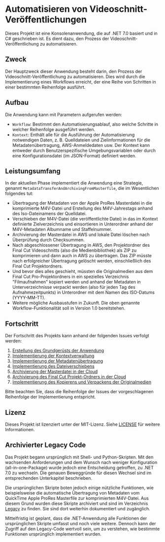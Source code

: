 # Automatisieren von Videoschnitt-Veröffentlichungen

Dieses Projekt ist eine Konsolenanwendung, die auf .NET 7.0 basiert und in C# geschrieben ist. Es dient dazu, den Prozess der Videoschnitt-Veröffentlichung zu automatisieren.

## Zweck

Der Hauptzweck dieser Anwendung besteht darin, den Prozess der Videoschnitt-Veröffentlichung zu automatisieren. Dies wird durch die Implementierung eines Workflows erreicht, der eine Reihe von Schritten in einer bestimmten Reihenfolge ausführt.

## Aufbau

Die Anwendung kann mit Parametern aufgerufen werden:

- `Workflow`: Bestimmt den Automatisierungsablauf, also welche Schritte in welcher Reihenfolge ausgeführt werden.
- `Kontext`: Enthält alle für die Ausführung der Automatisierung notwendigen Daten, z. B. Quelldateien und Zielinformationen für die Metadatenübertragung, AWS-Anmeldedaten usw. Der Kontext kann entweder durch Benutzerspezifische Umgebungsvariablen oder durch eine Konfigurationsdatei (im JSON-Format) definiert werden.

## Leistungsumfang

In der aktuellen Phase implementiert die Anwendung eine Strategie, genannt `MetadataTransferAndArchivingFromMasterfile`, die im Wesentlichen folgendes tut:

- Übertragung der Metadaten von der Apple ProRes Masterdatei in die komprimierte M4V-Datei und Erstellung des M4V-Jahrestags anhand des Iso-Dateinamens der Quelldatei.
- Verschieben der M4V-Datei (die veröffentlichte Datei) in das im Kontext definierte Zielverzeichnis und einsortieren in Unterordner anhand der M4V-Metadaten Albumname und Staffelnummer.
- Archivierung der Masterdatei in AWS und lokale Datei löschen nach Überprüfung durch Checksummen.
- Nach abgeschlossener Übertragung in AWS, den Projektordner des Final Cut Videoschnitts (also die Medienbibliothek) als ZIP zu komprimieren und dann auch in AWS zu übertragen. Das ZIP müsste nach erfolgreicher Übertragung gelöscht werden, einschließlich des Final Cut Projektordners.
- Und bevor dies alles geschieht, müssten die Originalmedien aus dem Final Cut Pro-Projektordners in ein spezielles Verzeichnis "Filmaufnahmen" kopiert werden und anhand der Metadaten in Unterverzeichnisse verpackt werden (also für jeden Tag des Aufnahmezeitpunkts) in Unterordner mit dem Namen des ISO-Datums (YYYY-MM-TT).
- Weitere mögliche Ausbaustufen in Zukunft. Die oben genannte Workflow-Funktionalität soll in Version 1.0 bereitstehen.

## Fortschritt

Der Fortschritt des Projekts kann anhand der folgenden Issues verfolgt werden:

1. [Erstellung des Grundgerüsts der Anwendung](https://github.com/kurmann/automate-video-publishing/issues/11)
2. [Implementierung der Kontextverwaltung](https://github.com/kurmann/automate-video-publishing/issues/12)
3. [Implementierung der Metadatenübertragung](https://github.com/kurmann/automate-video-publishing/issues/13)
4. [Implementierung des Dateiverschiebens](https://github.com/kurmann/automate-video-publishing/issues/14)
5. [Archivierung der Masterdatei in der Cloud](https://github.com/kurmann/automate-video-publishing/issues/15)
6. [Archivierung des Final Cut Projekt-Ordners in der Cloud](https://github.com/kurmann/automate-video-publishing/issues/16)
7. [Implementierung des Kopierens und Verpackens der Originalmedien](https://github.com/kurmann/automate-video-publishing/issues/17)

Bitte beachten Sie, dass die Reihenfolge der Issues der vorgeschlagenen Reihenfolge der Implementierung entspricht.

## Lizenz
Dieses Projekt ist lizenziert unter der MIT-Lizenz. Siehe [LICENSE](LICENSE.txt) für weitere Informationen.

## Archivierter Legacy Code

Das Projekt begann ursprünglich mit Shell- und Python-Skripten. Mit den wachsenden Anforderungen und dem Wunsch nach weniger Konfiguration (all-in-one-Package) wurde jedoch eine Entscheidung getroffen, zu .NET 7.0 zu wechseln. Die genauen Beweggründe für diesen Wechsel sind im entsprechenden Unterkapitel beschrieben.

Die ursprünglichen Skripte boten jedoch einige nützliche Funktionen, wie beispielsweise die automatische Übertragung von Metadaten vom QuickTime Apple ProRes Masterfile zur komprimierten M4V-Datei. Aus diesem Grund wurden diese Skripte archiviert und sind im Verzeichnis [Legacy](https://github.com/kurmann/automate-video-publishing/tree/main/legacy) zu finden. Sie sind dort weiterhin dokumentiert und zugänglich.

Mittelfristig ist geplant, dass die .NET-Anwendung alle Funktionen der ursprünglichen Skripte umfasst und noch viele weitere. Dennoch kann der Zugriff auf den Legacy-Code wertvoll sein, um zu verstehen, wie bestimmte Funktionen ursprünglich implementiert wurden.
